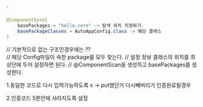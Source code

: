 `
```java
@ComponentScna(
	basePackages = "hello.core" -> 탐색 위치 지정하기.
	basePackageClasses = AutoAppConfig.class -> 해당 클래스 
)
```


// 기본적으로 없는 구조인경우에는 ??  
// 해당 Config파일이 속한 package를 모두 찾는다. 
// 설정 정보 클래스의 위치를 최상단에 두어 설정하면 된다.
// @ComponentScan을 생성하고 basePackages를 생성한다.


1.동일한 코드로 다시 입력가능하도록 x -> put했던거 다시빼버리기
인증완료될경우

2.인증코드 5분안에 사라지도록 설정

